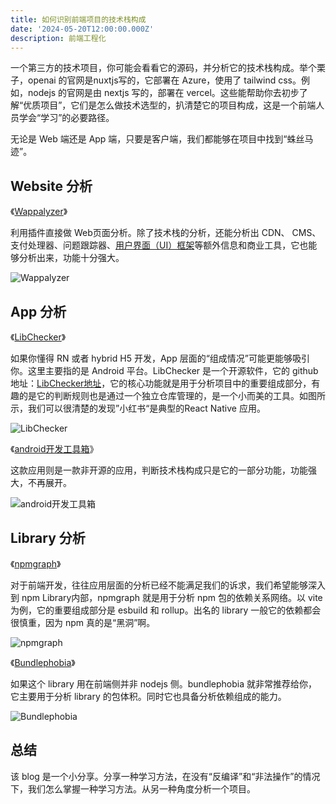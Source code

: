 ```yaml
---
title: 如何识别前端项目的技术栈构成
date: '2024-05-20T12:00:00.000Z'
description: 前端工程化
---
```


一个第三方的技术项目，你可能会看看它的源码，并分析它的技术栈构成。举个栗子，openai 的官网是nuxtjs写的，它部署在 Azure，使用了 tailwind css。例如，nodejs 的官网是由 nextjs 写的，部署在 vercel。这些能帮助你去初步了解“优质项目”，它们是怎么做技术选型的，扒清楚它的项目构成，这是一个前端人员学会“学习”的必要路径。

无论是 Web 端还是 App 端，只要是客户端，我们都能够在项目中找到“蛛丝马迹”。

## Website 分析

《[Wappalyzer](https://www.wappalyzer.com/)》

利用插件直接做 Web页面分析。除了技术栈的分析，还能分析出 CDN、 CMS、支付处理器、问题跟踪器、[用户界面（UI）框架](https://www.wappalyzer.com/technologies/ui-frameworks/?utm_source=popup&utm_medium=extension&utm_campaign=wappalyzer)等额外信息和商业工具，它也能够分析出来，功能十分强大。

![Wappalyzer](https://brandonxiang.top/img/analysis-component1.png)

## App 分析

《[LibChecker](https://play.google.com/store/apps/details?id=com.absinthe.libchecker)》

如果你懂得 RN 或者 hybrid H5 开发，App 层面的“组成情况”可能更能够吸引你。这里主要指的是 Android 平台。LibChecker 是一个开源软件，它的 github 地址：[LibChecker地址](https://github.com/LibChecker/LibChecker)，它的核心功能就是用于分析项目中的重要组成部分，有趣的是它的判断规则也是通过一个独立仓库管理的，是一个小而美的工具。如图所示，我们可以很清楚的发现”小红书“是典型的React Native 应用。

![LibChecker](https://brandonxiang.top/img/analysis-component2.png)

《[android开发工具箱](https://app.mi.com/details?id=com.su.assistant.pro&ref=search)》

这款应用则是一款非开源的应用，判断技术栈构成只是它的一部分功能，功能强大，不再展开。

![android开发工具箱](https://brandonxiang.top/img/analysis-component3.png)

## Library 分析

《[npmgraph](https://npmgraph.js.org/)》

对于前端开发，往往应用层面的分析已经不能满足我们的诉求，我们希望能够深入到 npm Library内部，npmgraph 就是用于分析 npm 包的依赖关系网络。以 vite 为例，它的重要组成部分是 esbuild 和 rollup。出名的 library 一般它的依赖都会很慎重，因为 npm 真的是“黑洞”啊。

![npmgraph](https://brandonxiang.top/img/analysis-component4.png)

《[Bundlephobia](https://bundlephobia.com/)》

如果这个 library 用在前端侧并非 nodejs 侧。bundlephobia 就非常推荐给你，它主要用于分析 library 的包体积。同时它也具备分析依赖组成的能力。

![Bundlephobia](https://brandonxiang.top/img/analysis-component5.png)

## 总结

该 blog 是一个小分享。分享一种学习方法，在没有“反编译”和“非法操作”的情况下，我们怎么掌握一种学习方法。从另一种角度分析一个项目。
